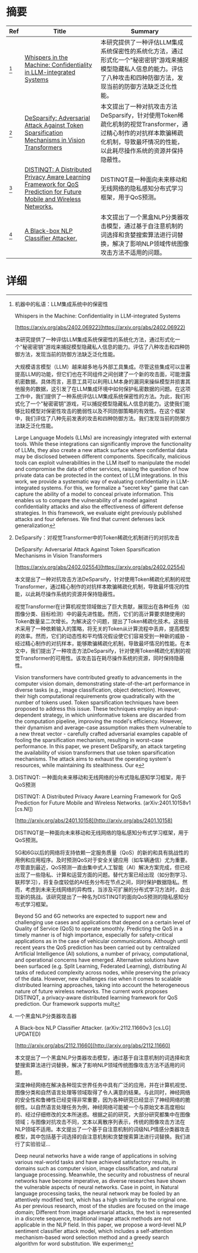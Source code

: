 # 摘要

| Ref | Title | Summary |
| --- | --- | --- |
| [^1] | [Whispers in the Machine: Confidentiality in LLM-integrated Systems](https://arxiv.org/abs/2402.06922) | 本研究提供了一种评估LLM集成系统保密性的系统化方法，通过形式化一个"秘密密钥"游戏来捕捉模型隐藏私人信息的能力。评估了八种攻击和四种防御方法，发现当前的防御方法缺乏泛化性能。 |
| [^2] | [DeSparsify: Adversarial Attack Against Token Sparsification Mechanisms in Vision Transformers](https://arxiv.org/abs/2402.02554) | 本文提出了一种对抗攻击方法DeSparsify，针对使用Token稀疏化机制的视觉Transformer，通过精心制作的对抗样本欺骗稀疏化机制，导致最坏情况的性能，以此耗尽操作系统的资源并保持隐蔽性。 |
| [^3] | [DISTINQT: A Distributed Privacy Aware Learning Framework for QoS Prediction for Future Mobile and Wireless Networks.](http://arxiv.org/abs/2401.10158) | DISTINQT是一种面向未来移动和无线网络的隐私感知分布式学习框架，用于QoS预测。 |
| [^4] | [A Black-box NLP Classifier Attacker.](http://arxiv.org/abs/2112.11660) | 本文提出了一个黑盒NLP分类器攻击模型，通过基于自注意机制的词选择和贪婪搜索算法进行词替换，解决了影响NLP领域传统图像攻击方法不适用的问题。 |

# 详细

[^1]: 机器中的私语：LLM集成系统中的保密性

    Whispers in the Machine: Confidentiality in LLM-integrated Systems

    [https://arxiv.org/abs/2402.06922](https://arxiv.org/abs/2402.06922)

    本研究提供了一种评估LLM集成系统保密性的系统化方法，通过形式化一个"秘密密钥"游戏来捕捉模型隐藏私人信息的能力。评估了八种攻击和四种防御方法，发现当前的防御方法缺乏泛化性能。

    

    大规模语言模型（LLM）越来越多地与外部工具集成。尽管这些集成可以显著提高LLM的功能，但它们也在不同组件之间创建了一个新的攻击面，可能泄露机密数据。具体而言，恶意工具可以利用LLM本身的漏洞来操纵模型并损害其他服务的数据，这引发了在LLM集成环境中如何保护私密数据的问题。在这项工作中，我们提供了一种系统评估LLM集成系统保密性的方法。为此，我们形式化了一个"秘密密钥"游戏，可以捕捉模型隐藏私人信息的能力。这使我们能够比较模型对保密性攻击的脆弱性以及不同防御策略的有效性。在这个框架中，我们评估了八种先前发表的攻击和四种防御方法。我们发现当前的防御方法缺乏泛化性能。

    Large Language Models (LLMs) are increasingly integrated with external tools. While these integrations can significantly improve the functionality of LLMs, they also create a new attack surface where confidential data may be disclosed between different components. Specifically, malicious tools can exploit vulnerabilities in the LLM itself to manipulate the model and compromise the data of other services, raising the question of how private data can be protected in the context of LLM integrations.   In this work, we provide a systematic way of evaluating confidentiality in LLM-integrated systems. For this, we formalize a "secret key" game that can capture the ability of a model to conceal private information. This enables us to compare the vulnerability of a model against confidentiality attacks and also the effectiveness of different defense strategies. In this framework, we evaluate eight previously published attacks and four defenses. We find that current defenses lack generalization
    
[^2]: DeSparsify：对视觉Transformer中的Token稀疏化机制进行的对抗攻击

    DeSparsify: Adversarial Attack Against Token Sparsification Mechanisms in Vision Transformers

    [https://arxiv.org/abs/2402.02554](https://arxiv.org/abs/2402.02554)

    本文提出了一种对抗攻击方法DeSparsify，针对使用Token稀疏化机制的视觉Transformer，通过精心制作的对抗样本欺骗稀疏化机制，导致最坏情况的性能，以此耗尽操作系统的资源并保持隐蔽性。

    

    视觉Transformer在计算机视觉领域做出了巨大贡献，展现出在各种任务（如图像分类、目标检测）中的最先进性能。然而，它们的高计算要求随使用的Token数量呈二次增长。为解决这个问题，提出了Token稀疏化技术。这些技术采用了一种依赖输入的策略，将无关的Token从计算流程中丢弃，提高模型的效率。然而，它们的动态性和平均情况假设使它们容易受到一种新的威胁 - 经过精心制作的对抗样本，能够欺骗稀疏化机制，导致最坏情况的性能。在本文中，我们提出了一种攻击方法DeSparsify，针对使用Token稀疏化机制的视觉Transformer的可用性。该攻击旨在耗尽操作系统的资源，同时保持隐蔽性。

    Vision transformers have contributed greatly to advancements in the computer vision domain, demonstrating state-of-the-art performance in diverse tasks (e.g., image classification, object detection). However, their high computational requirements grow quadratically with the number of tokens used. Token sparsification techniques have been proposed to address this issue. These techniques employ an input-dependent strategy, in which uninformative tokens are discarded from the computation pipeline, improving the model's efficiency. However, their dynamism and average-case assumption makes them vulnerable to a new threat vector - carefully crafted adversarial examples capable of fooling the sparsification mechanism, resulting in worst-case performance. In this paper, we present DeSparsify, an attack targeting the availability of vision transformers that use token sparsification mechanisms. The attack aims to exhaust the operating system's resources, while maintaining its stealthiness. Our e
    
[^3]: DISTINQT: 一种面向未来移动和无线网络的分布式隐私感知学习框架，用于QoS预测

    DISTINQT: A Distributed Privacy Aware Learning Framework for QoS Prediction for Future Mobile and Wireless Networks. (arXiv:2401.10158v1 [cs.NI])

    [http://arxiv.org/abs/2401.10158](http://arxiv.org/abs/2401.10158)

    DISTINQT是一种面向未来移动和无线网络的隐私感知分布式学习框架，用于QoS预测。

    

    5G和6G以后的网络将支持依赖一定服务质量（QoS）的新的和具有挑战性的用例和应用程序。及时预测QoS对于安全关键应用（如车辆通信）尤为重要。尽管直到最近，QoS预测一直由集中式人工智能（AI）解决方案完成，但已经出现了一些隐私、计算和运营方面的问题。替代方案已经出现（如分割学习、联邦学习），将复杂度较低的AI任务分布在节点之间，同时保护数据隐私。然而，考虑到未来无线网络的异构性，当涉及可扩展的分布式学习方法时，会出现新的挑战。该研究提出了一种名为DISTINQT的面向QoS预测的隐私感知分布式学习框架。

    Beyond 5G and 6G networks are expected to support new and challenging use cases and applications that depend on a certain level of Quality of Service (QoS) to operate smoothly. Predicting the QoS in a timely manner is of high importance, especially for safety-critical applications as in the case of vehicular communications. Although until recent years the QoS prediction has been carried out by centralized Artificial Intelligence (AI) solutions, a number of privacy, computational, and operational concerns have emerged. Alternative solutions have been surfaced (e.g. Split Learning, Federated Learning), distributing AI tasks of reduced complexity across nodes, while preserving the privacy of the data. However, new challenges rise when it comes to scalable distributed learning approaches, taking into account the heterogeneous nature of future wireless networks. The current work proposes DISTINQT, a privacy-aware distributed learning framework for QoS prediction. Our framework supports mult
    
[^4]: 一个黑盒NLP分类器攻击器

    A Black-box NLP Classifier Attacker. (arXiv:2112.11660v3 [cs.LG] UPDATED)

    [http://arxiv.org/abs/2112.11660](http://arxiv.org/abs/2112.11660)

    本文提出了一个黑盒NLP分类器攻击模型，通过基于自注意机制的词选择和贪婪搜索算法进行词替换，解决了影响NLP领域传统图像攻击方法不适用的问题。

    

    深度神经网络在解决各种现实世界任务中具有广泛的应用，并在计算机视觉、图像分类和自然语言处理等领域取得了令人满意的结果。与此同时，神经网络的安全性和鲁棒性已经变得非常重要，因为各种研究已经显示了神经网络的脆弱性。以自然语言处理任务为例，神经网络可能被一个与原始文本高度相似的、经过仔细修改的文本所迷惑。根据之前的研究，大部分研究都集中在图像领域；与图像对抗攻击不同，文本以离散序列表示，传统的图像攻击方法在NLP领域不适用。本文提出了一个基于自注意机制的词级NLP情感分类器攻击模型，其中包括基于词选择的自注意机制和贪婪搜索算法进行词替换。我们进行了实验验证...

    Deep neural networks have a wide range of applications in solving various real-world tasks and have achieved satisfactory results, in domains such as computer vision, image classification, and natural language processing. Meanwhile, the security and robustness of neural networks have become imperative, as diverse researches have shown the vulnerable aspects of neural networks. Case in point, in Natural language processing tasks, the neural network may be fooled by an attentively modified text, which has a high similarity to the original one. As per previous research, most of the studies are focused on the image domain; Different from image adversarial attacks, the text is represented in a discrete sequence, traditional image attack methods are not applicable in the NLP field. In this paper, we propose a word-level NLP sentiment classifier attack model, which includes a self-attention mechanism-based word selection method and a greedy search algorithm for word substitution. We experimen
    

